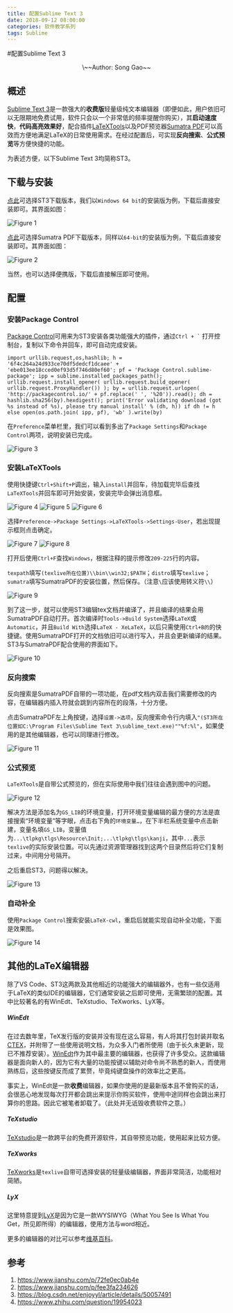 ```yaml
---
title: 配置Sublime Text 3
date: 2018-09-12 08:00:00
categories: 软件教学系列
tags: Sublime
---
```



#配置Sublime Text 3

<!--more-->

<center>\~~Author: Song Gao~~</center>

## 概述

[Sublime Text 3](https://www.sublimetext.com/)是一款强大的**收费版**轻量级纯文本编辑器（即便如此，用户依旧可以无限期地免费试用，软件只会以一个非常低的频率提醒你购买），其**启动速度快**，**代码高亮效果好**，配合插件[LaTeXTools](https://github.com/SublimeText/LaTeXTools)以及PDF预览器[Sumatra PDF](https://www.sumatrapdfreader.org/free-pdf-reader.html)可以高效而方便地满足LaTeX的日常使用需求。在经过配置后，可实现**反向搜索**、**公式预览**等方便快捷的功能。

为表述方便，以下Sublime Text 3均简称ST3。

## 下载与安装

[点此](https://www.sublimetext.com/3)可选择ST3下载版本，我们以`Windows 64 bit`的安装版为例，下载后直接安装即可。其界面如图：

![Figure 1](/figure/st3/1.png)

[点此](https://www.sumatrapdfreader.org/download-free-pdf-viewer.html)可选择Sumatra PDF下载版本，同样以`64-bit`的安装版为例，下载后直接安装即可。其界面如图：

![Figure 2](/figure/st3/2.png)

当然，也可以选择便携版，下载后直接解压即可使用。

## 配置

### 安装Package Control

[Package Control](https://packagecontrol.io/installation)可用来为ST3安装各类功能强大的插件，通过<code>Ctrl + `</code> 打开控制台，复制以下命令并回车，即可自动完成安装。

```
import urllib.request,os,hashlib; h = '6f4c264a24d933ce70df5dedcf1dcaee' + 'ebe013ee18cced0ef93d5f746d80ef60'; pf = 'Package Control.sublime-package'; ipp = sublime.installed_packages_path(); urllib.request.install_opener( urllib.request.build_opener( urllib.request.ProxyHandler()) ); by = urllib.request.urlopen( 'http://packagecontrol.io/' + pf.replace(' ', '%20')).read(); dh = hashlib.sha256(by).hexdigest(); print('Error validating download (got %s instead of %s), please try manual install' % (dh, h)) if dh != h else open(os.path.join( ipp, pf), 'wb' ).write(by)
```

在`Preference`菜单栏里，我们可以看到多出了`Package Settings`和`Package Control`两项，说明安装已完成。

![Figure 3](/figure/st3/3.png)

### 安装LaTeXTools

使用快捷键`Ctrl+Shift+P`调出，输入`install`并回车，待加载完毕后查找`LaTeXTools`并回车即可开始安装，安装完毕会弹出消息框。

![Figure 4](/figure/st3/4.png)
![Figure 5](/figure/st3/5.png)
![Figure 6](/figure/st3/6.png)

选择`Preference->Package Settings->LaTeXTools->Settings-User`，若出现提示框则点击确定。

![Figure 7](/figure/st3/7.png)
![Figure 8](/figure/st3/8.png)

打开后使用`Ctrl+F`查找`Windows`，根据注释的提示修改`209-225`行的内容。

`texpath`填写`(texlive所在位置)\\bin\\win32;$PATH`；`distro`填写`texlive`；`sumatra`填写SumatraPDF的安装位置，然后保存。（注意`\`应该使用转义符`\\`）

![Figure 9](/figure/st3/9.png)

到了这一步，就可以使用ST3编辑tex文档并编译了，并且编译的结果会用SumatraPDF自动打开。首次编译时`Tools->Build System`选择`LaTeX`或`Automatic`，并且`Build With`选择`LaTeX - XeLaTeX`，以后只需使用`Ctrl+B的`的快捷键。使用SumatraPDF打开的文档依旧可以进行写入，并且会更新编译的结果。ST3与SumatraPDF配合使用的界面如下。

![Figure 10](/figure/st3/10.png)

### 反向搜索

反向搜索是SumatraPDF自带的一项功能，在pdf文档内双击我们需要修改的内容，在编辑器内插入符就会跳到内容所在的段落，十分方便。

点击SumatraPDF左上角按键，选择`设置->选项`，反向搜索命令行内填入`"(ST3所在位置如C:\Program Files\Sublime Text 3\sublime_text.exe)""%f:%l"`，如果使用的是其他编辑器，也可以同理进行修改。

![Figure 11](/figure/st3/11.png)

### 公式预览

`LaTeXTools`是自带公式预览的，但在实际使用中我们往往会遇到图中的问题。

![Figure 12](/figure/st3/12.png)

解决方法是添加名为`GS_LIB`的环境变量，打开环境变量编辑的最方便的方法是直接搜索“环境变量”等字眼，点击右下角的`环境变量…`，在下半栏系统变量中点击新建，变量名填`GS_LIB`，变量值为`...\tlpkg\tlgs\Resource\Init;...\tlpkg\tlgs\kanji`，其中`...`表示`texlive`的实际安装位置。可以先通过资源管理器找到这两个目录然后将它们复制过来，中间用分号隔开。

之后重启ST3，问题得以解决。

![Figure 13](/figure/st3/13.png)

### 自动补全

使用`Package Control`搜索安装`LaTeX-cwl`，重启后就能实现自动补全功能，下面是效果图。

![Figure 14](/figure/st3/14.gif)

## 其他的LaTeX编辑器

除了VS Code、ST3这两款及其他相近的功能强大的编辑器外，也有一些仅适用于LaTeX的类似IDE的编辑器，它们通常安装之后即可使用，无需繁琐的配置。其中比较著名的有WinEdt、TeXstudio、TeXworks、LyX等。

##### WinEdt

在过去数年里，TeX发行版的安装并没有现在这么容易，有人将其打包封装并取名[CTEX](http://www.ctex.org/HomePage)，并附带了一些使用说明文档，为众多入门者所使用（由于长久未更新，现已不推荐安装）。[WinEdt](http://www.winedt.com/)作为其中最主要的编辑器，也获得了许多受众。这款编辑器是面向新人的，因为它有大量的功能按键以辅助对命令尚不熟悉的新人，而使用熟练后，这些按键反而成了累赘，毕竟纯键盘操作的效率比之更高。

事实上，WinEdt是一款**收费**编辑器，如果你使用的是最新版本且不曾购买的话，会很恶心地发现每次打开都会跳出来提示你购买软件，使用中途同样也会跳出来打算你的思路。因此它被笔者卸载了。（此处并无诋毁收费软件之意。）

##### TeXstudio

[TeXstudio](https://www.texstudio.org/)是一款跨平台的免费开源软件，其自带预览功能，使用起来比较方便。

##### TeXworks

[TeXworks](http://www.tug.org/texworks/)是`texlive`自带可选择安装的轻量级编辑器，界面非常简洁，功能相对简陋。

##### LyX

这里特意提到[LyX](https://www.lyx.org/)是因为它是一款WYSIWYG（What You See Is What You Get，所见即所得）的编辑器，使用方法与word相近。

更多的编辑器的对比可以参考[维基百科](https://en.wikipedia.org/wiki/Comparison_of_TeX_editors)。

## 参考

1. https://www.jianshu.com/p/72fe0ec0ab4e
2. https://www.jianshu.com/p/fee3fa234626
3. https://blog.csdn.net/enjoyyl/article/details/50057491
4. https://www.zhihu.com/question/19954023

